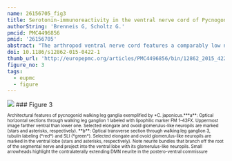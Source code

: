 ```yaml
---
name: 26156705_fig3
title: Serotonin-immunoreactivity in the ventral nerve cord of Pycnogonida--support for individually identifiable neurons as ancestral feature of the arthropod nervous system.
authorString: 'Brenneis G, Scholtz G.'
pmcid: PMC4496856
pmid: '26156705'
abstract: "The arthropod ventral nerve cord features a comparably low number of serotonin-immunoreactive neurons, occurring in segmentally repeated arrays. In different crustaceans and hexapods, these neurons have been individually identified\_and even inter-specifically homologized, based on their soma positions and neurite morphologies. Stereotypic sets of serotonin-immunoreactive neurons are also present in myriapods, whereas in the investigated chelicerates segmental neuron clusters with higher and variable cell numbers have been reported. This led to the suggestion that individually identifiable serotonin-immunoreactive neurons are an apomorphic feature of the Mandibulata. To test the validity of this neurophylogenetic hypothesis, we studied serotonin-immunoreactivity in three species of Pycnogonida (sea spiders). This group of marine arthropods is nowadays most plausibly resolved as sister group to all other extant chelicerates, rendering its investigation crucial for a reliable reconstruction of arthropod nervous system evolution.In all three investigated pycnogonids, the ventral walking leg ganglia contain different types of serotonin-immunoreactive neurons, the somata of which occurring mostly singly or in pairs within the ganglionic cortex. Several of these neurons are readily and consistently identifiable due to their stereotypic soma position and characteristic neurite morphology. They can be clearly homologized across different ganglia and different specimens as well as across the three species. Based on these homologous neurons, we reconstruct for their last common ancestor (presumably the pycnogonid stem species) a minimal repertoire of at least seven identified serotonin-immunoreactive neurons per hemiganglion. Beyond that, each studied species features specific pattern variations, which include also some neurons that were not reliably labeled in all specimens.Our results unequivocally demonstrate the presence of individually identifiable serotonin-immunoreactive neurons in the pycnogonid ventral nerve cord. Accordingly, the validity of this neuroanatomical feature as apomorphy of Mandibulata is questioned and we suggest it to be ancestral for arthropods instead. The pronounced disparities between the segmental pattern in pycnogonids and the one of studied euchelicerates call for denser sampling within the latter taxon. By contrast, overall similarities between the pycnogonid and myriapod patterns may be indicative of single cell homologies in these two taxa. This notion awaits further substantiation from future studies."
doi: 10.1186/s12862-015-0422-1
thumb_url: 'http://europepmc.org/articles/PMC4496856/bin/12862_2015_422_Fig3_HTML.gif'
figure_no: 3
tags:
  - eupmc
  - figure
---
```

<img src='http://europepmc.org/articles/PMC4496856/bin/12862_2015_422_Fig3_HTML.jpg' style='max-height: 300px'>
### Figure 3
<p style='font-size: 10px;'>Architectural features of pycnogonid walking leg ganglia exemplified by *C. japonicus.***a**: Optical horizontal sections through walking leg ganglion 1 labeled with lipophilic marker FM 1-43FX. Uppermost image farther ventral than lower one. Selected elongate and ovoid glomerulus-like neuropils are marked (stars and asterisks, respectively). **b**: Optical transverse section through walking leg ganglion 3, tubulin labeling (*red*) and SLI (*green*). Selected elongate and ovoid glomerulus-like neuropils are marked in the ventral lobe (stars and asterisks, respectively). Note neurite bundles that branch off the root of the segmental nerve and project into the ventral lobe with its glomerulus-like neuropils. Small arrowheads highlight the contralaterally extending DMN neurite in the postero-ventral commissure</p>